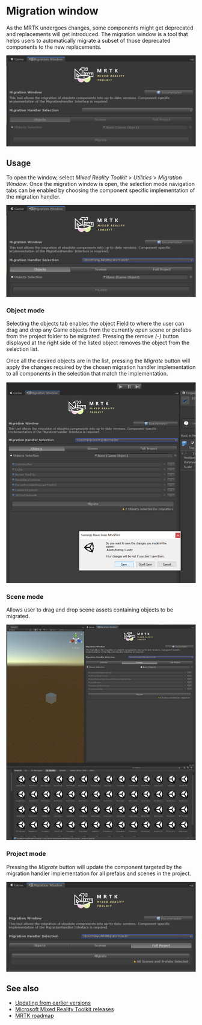 
# Migration window

As the MRTK undergoes changes, some components might get deprecated and replacements will get introduced.
The migration window is a tool that helps users to automatically migrate a subset of those deprecated components to the new replacements.

![Migration window](../Images/MigrationWindow/MRTK_Migration_Window.png)

## Usage

To open the window, select *Mixed Reality Toolkit* > *Utilities* > *Migration Window*. Once the migration window is open, the selection mode navigation tabs can be enabled by choosing the component specific implementation of the migration handler.  

![Migration selection modes](../Images/MigrationWindow/MRTK_Migration_Modes.png)

### Object mode

Selecting the objects tab enables the object Field to where the user can drag and drop any Game objects from the currently open scene or prefabs from the project folder to be migrated.
Pressing the remove *(-)* button displayed at the right side of the listed object removes the object from the selection list.

Once all the desired objects are in the list, pressing the *Migrate* button will apply the changes required by the chosen migration handler implementation to all components in the selection that match the implementation.

![Selection migration](../Images/MigrationWindow/MRTK_Object_Migration.png)

### Scene mode

Allows user to drag and drop scene assets containing objects to be migrated.

![Selecting scenes for migration](../Images/MigrationWindow/MRTK_Scene_Selection.png)

### Project mode

Pressing the *Migrate* button will update the component targeted by the migration handler implementation for all prefabs and scenes in the project.

![Migrating a complete project](../Images/MigrationWindow/MRTK_Project_Migration.png)

## See also

- [Updating from earlier versions](../../updates-deployment/Updating.md)
- [Microsoft Mixed Reality Toolkit releases](../../packages-releases/ReleaseNotes.md)
- [MRTK roadmap](../../Contributing/Roadmap.md)
